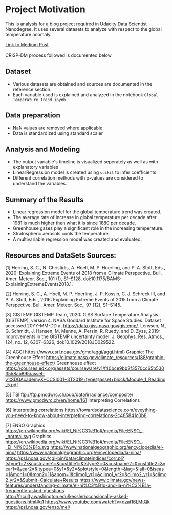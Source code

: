 # Project Motivation

This is analysis for a blog project required in Udacity Data Scientist Nanodegree. It uses several datasets to analyze with respect to the global temperature anomaly.

[Link to Medium Post](https://medium.com/@ambreen2006/when-we-try-to-pick-out-anything-by-itself-we-find-it-hitched-to-everything-else-in-the-universe-4b0cefb8603c)
<br/><br/>
CRISP-DM process followed is documented below

## Dataset

* Various datasets are obtained and sources are documented in the reference section.
* Each variable used is explained and analyzed in the notebook `Global Temperature Trend.ipynb`

## Data preparation

* NaN values are removed where applicable
* Data is standardized using standard scaler

## Analysis and Modeling

* The output variable's timeline is visualized seperately as well as with explanatory variables
* LinearRegression model is created using `scikit` to infer coefficients
* Different correlation methods with p-values are considered to understand the variables.

## Summary of the Results

* Linear regression model for the global temperature trend was created.
* The average rate of increase in global temperature per decade after 1981 is much higher then what it is since 1880 per decade.
* Greenhouse gases play a significant role in the increasing temperature.
* Stratospheric aerosols cools the temperature.
* A multivariable regression model was created and evaluated.

## Resources and DataSets Sources:

[1] Herring, S. C., N. Christidis, A. Hoell, M. P. Hoerling, and P. A. Stott, Eds., 2020: Explaining Extreme Events of 2018 from a
Climate Perspective. Bull. Amer. Meteor. Soc., 101 (1), S1–S128, doi:10.1175/BAMS-ExplainingExtremeEvents2018.1.

[2] Herring, S. C., A. Hoell, M. P. Hoerling, J. P. Kossin, C. J. Schreck III, and P. A. Stott, Eds., 2016: Explaining Extreme Events of
2015 from a Climate Perspective. Bull. Amer. Meteor. Soc., 97 (12), S1–S145.

[3] GISTEMP
GISTEMP Team, 2020: GISS Surface Temperature Analysis (GISTEMP), version 4. NASA Goddard Institute for Space Studies. Dataset accessed 20YY-MM-DD at https://data.giss.nasa.gov/gistemp/.
Lenssen, N., G. Schmidt, J. Hansen, M. Menne, A. Persin, R. Ruedy, and D. Zyss, 2019: Improvements in the GISTEMP uncertainty model. J. Geophys. Res. Atmos., 124, no. 12, 6307–6326, doi:10.1029/2018JD029522.

[4] AGGI
https://www.esrl.noaa.gov/gmd/aggi/aggi.html)
Graphic: The Greenhouse Effect https://climate.nasa.gov/climate_resources/188/graphic-the-greenhouse-effect/
Greenhouse effect https://courses.edx.org/assets/courseware/v1/f40bce9bb2f3570cc65b5303558ab895/asset-v1:SDGAcademyX+CCSI001+3T2019+type@asset+block/Module_1_Reading_5.pdf

[5] TSI
ftp://ftp.pmodwrc.ch/pub/data/irradiance/composite/
https://www.pmodwrc.ch/en/home/[6] Interpreting Correlations

[6] Interpreting correlations
https://towardsdatascience.com/eveything-you-need-to-know-about-interpreting-correlations-2c485841c0b8

[7] ENSO
Graphics https://en.wikipedia.org/wiki/El_Ni%C3%B1o#/media/File:ENSO_-_normal.svg
Graphics https://en.wikipedia.org/wiki/El_Ni%C3%B1o#/media/File:ENSO_-_El_Ni%C3%B1o.svg
https://www.nationalgeographic.org/encyclopedia/el-nino/
https://www.nationalgeographic.org/encyclopedia/la-nina/
https://psl.noaa.gov/cgi-bin/data/climateindices/corr.pl?tstype1=27&custname1=&custtitle1=&tstype2=0&custname2=&custtitle2=&year1=&year2=&itypea=0&y1=&y2=&plotstyle=0&length=&lag=&iall=0&iseas=1&mon1=0&mon2=11&anom=1&climo1_yr1=&climo1_yr2=&climo2_yr1=&climo2_yr2=&Submit=Calculate+Results
https://www.climate.gov/news-features/understanding-climate/el-ni%C3%B1o-and-la-ni%C3%B1a-frequently-asked-questions
http://faculty.washington.edu/kessler/occasionally-asked-questions.html#q1
https://www.youtube.com/watch?v=dzat16LMtQk
https://psl.noaa.gov/enso/mei/
